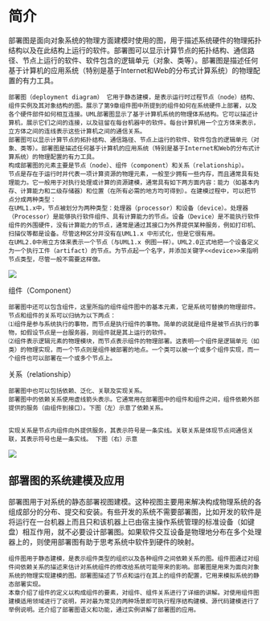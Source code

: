# 简介

​             部署图是面向对象系统的物理方面建模时使用的图，用于描述系统硬件的物理拓扑结构以及在此结构上运行的软件。部署图可以显示计算节点的拓扑结构、通信路径、节点上运行的软件、软件包含的逻辑单元（对象、类等）。部署图是描述任何基于计算机的应用系统（特别是基于Internet和Web的分布式计算系统）的物理配置的有力工具。



```
部署图（deployment diagram） 它用于静态建模，是表示运行时过程节点（node）结构、组件实例及其对象结构的图。展示了第9章组件图中所提到的组件如何在系统硬件上部署，以及各个硬件部件如何相互连接。UML部署图显示了基于计算机系统的物理体系结构。它可以描述计算机，展示它们之间的连接，以及驻留在每台机器中的软件。每台计算机用一个立方体来表示，立方体之间的连线表示这些计算机之间的通信关系。 
部署图可以显示计算节点的拓扑结构、通信路径、节点上运行的软件、软件包含的逻辑单元（对象、类等）。部署图是描述任何基于计算机的应用系统（特别是基于Internet和Web的分布式计算系统）的物理配置的有力工具。
构成部署图的元素主要是节点（node）、组件（component）和关系（relationship）。 
节点是存在于运行时并代表一项计算资源的物理元素，一般至少拥有一些内存，而且通常具有处理能力。它一般用于对执行处理或计算的资源建模，通常具有如下两方面内容：能力（如基本内存、计算能力和二级存储器）和位置（在所有必需的地方均可得到）。在建模过程中，可以把节点分成两种类型：
在UML1.x中，节点被划分为两种类型：处理器（processor）和设备（device）。处理器（Processor）是能够执行软件组件、具有计算能力的节点。设备（Device）是不能执行软件组件的外围硬件，没有计算能力的节点，通常是通过其接口为外界提供某种服务，例如打印机、扫描仪等都是设备。尽管这种区分并没有在UML1.x 中形式化，但是它很有用。
在UML2.0中用立方体来表示一个节点（与UML1.x 例图一样）。UML2.0正式地把一个设备定义为一个执行工件（artifact）的节点。为节点起一个名字，并添加关键字<<device>>来指明节点类型，尽管一般不需要这样做。 

```

![](https://img1.zlogs.net/20/20200117211553.png)

组件（Component）

```
部署图中还可以包含组件，这里所指的组件组件图中的基本元素，它是系统可替换的物理部件。
节点和组件的关系可以归纳为以下两点： 
⑴组件是参与系统执行的事物，而节点是执行组件的事物。简单的说就是组件是被节点执行的事物，如假设节点是一台服务器，则组件就是其上运行的软件。
⑵组件表示逻辑元素的物理模块，而节点表示组件的物理部署。这表明一个组件是逻辑单元（如类）的物理实现，而一个节点则是组件被部署的地点。一个类可以被一个或多个组件实现，而一个组件也可以部署在一个或多个节点上。

```

关系（relationship）

```
部署图中也可以包括依赖、泛化、关联及实现关系。
部署图中的依赖关系使用虚线箭头表示。它通常用在部署图中的组件和组件之间，组件依赖外部提供的服务（由组件到接口）。下图（左）示意了依赖关系。


实现关系是节点内组件向外提供服务，其表示符号是一条实线。关联关系是体现节点间通信关联，其表示符号也是一条实线。 下图（右）示意

```



![](https://img1.zlogs.net/20/20200117211554.png)





## 部署图的系统建模及应用

部署图用于对系统的静态部署视图建模。这种视图主要用来解决构成物理系统的各组成部分的分布、提交和安装。有些开发的系统不需要部署图，比如开发的软件是将运行在一台机器上而且只和该机器上已由宿主操作系统管理的标准设备（如键盘）相互作用，就不必要设计部署图。如果软件交互设备是物理地分布在多个处理器上的，则使用部署图有助于思考系统中软件到硬件的映射。



```
组件图用于静态建模，是表示组件类型的组织以及各种组件之间依赖关系的图。组件图通过对组件间依赖关系的描述来估计对系统组件的修改给系统可能带来的影响。部署图是用来为面向对象系统的物理实现建模的图。部署图描述了节点和运行在其上的组件的配置，它用来模拟系统的静态部署实现。
本章介绍了组件的定义以构成组件的要素，对组件、组件关系进行了详细的讲解。对使用组件图建模适用领域进行了说明，并对最为常见的两种场景即可执行程序结构建模、源代码建模进行了举例说明。还介绍了部署图语义和功能，通过实例讲解了部署图的应用。

```
















